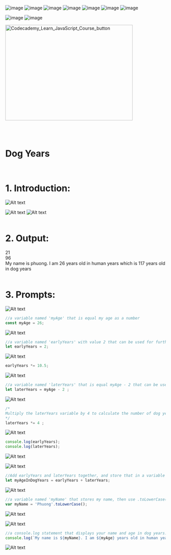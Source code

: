![image](https://img.shields.io/badge/HTML5-black?style=for-the-badge&logo=html5) ![image](https://img.shields.io/badge/CSS3-black?style=for-the-badge&logo=css3) ![image](https://img.shields.io/badge/Bootstrap-white?style=for-the-badge&logo=bootstrap) ![image](https://img.shields.io/badge/JavaScript-black?style=for-the-badge&logo=javascript) ![image](https://img.shields.io/badge/jQuery-black?style=for-the-badge&logo=jquery) ![image](https://img.shields.io/badge/JSON-black?style=for-the-badge&logo=json) ![image](https://img.shields.io/badge/SASS-white?style=for-the-badge&logo=sass)

![image](https://user-images.githubusercontent.com/82598726/181831477-61e5dc01-279c-4a06-b961-589c6d757d4e.png) ![image](https://user-images.githubusercontent.com/82598726/181831517-b7707a20-1524-41cd-ac9f-297c655f32ea.png)

<a type="button" title="Codecademy_Learn_JavaScript_Course_button" href="https://www.codecademy.com/courses/introduction-to-javascript/projects/dog-years-javascript" target="_blank" data-CodecademyLearnJavascriptCourseButt="CodecademyLearnJavascriptCourseButt_data"><img src="https://user-images.githubusercontent.com/82598726/175697552-f960b057-9e97-4c3e-a3e2-f2b5f7876de9.png" alt="Codecademy_Learn_JavaScript_Course_button" width="400px" height="300px"></a>

<br><br>

# Dog Years
<br>

# 1. Introduction:
![Alt text](image.png)

![Alt text](image-1.png)
![Alt text](image-2.png)
<br>
<br>

# 2. Output:
21 <br>
96 <br>
My name is phuong. I am 26 years old in human years which is 117 years old in dog years
<br>
<br>

# 3. Prompts:

![Alt text](image-3.png)

```js
//a variable named 'myAge' that is equal my age as a number
const myAge = 26;
```

![Alt text](image-4.png)
```js
//a variable named 'earlyYears' with value 2 that can be used for further changing in value
let earlyYears = 2;
```

![Alt text](image-5.png)

```js
earlyYears *= 10.5;
```

![Alt text](image-6.png)

```js
//a variable named 'laterYears' that is equal myAge - 2 that can be used for further changing in value
let laterYears = myAge - 2 ;
```

![Alt text](image-7.png)

```js
/*
Multiply the laterYears variable by 4 to calculate the number of dog years accounted for by your later years. Use the multiplication assignment operator to multiply and assign in one step.
*/ 
laterYears *= 4 ;
```

![Alt text](image-8.png)
```js
console.log(earlyYears);
console.log(laterYears);
```

![Alt text](image-9.png)

![Alt text](image-10.png)
```js
//Add earlyYears and laterYears together, and store that in a variable named myAgeInDogYears.
let myAgeInDogYears = earlyYears + laterYears;
```

![Alt text](image-11.png)

```js
//a variable named 'myName' that stores my name, then use .toLowerCase() method to return my name with all lowercase letters
var myName = 'Phuong'.toLowerCase();
```

![Alt text](image-12.png)

![Alt text](image-13.png)

```js
//a console.log statement that displays your name and age in dog years. Use string interpolation to display the value
console.log(`My name is ${myName}. I am ${myAge} years old in human years which is ${myAgeInDogYears} years old in dog years`);
```

![Alt text](image-14.png)

